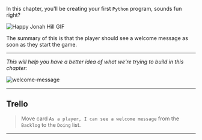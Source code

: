 ﻿
In this chapter, you'll be creating your first `Python` program, sounds fun right?

![Happy Jonah Hill GIF](https://media2.giphy.com/media/5GoVLqeAOo6PK/giphy.gif?cid=790b7611053a95e647c2863b930fbe7a2bb7ec3749813bbc&rid=giphy.gif)

The summary of this is that the player should see a welcome message as soon as they start the game.

---
*This will help you have a better idea of what we're trying to build in this chapter:*

![welcome-message](https://i.ibb.co/G97GpgJ/welcome-message.gif)

-----

## Trello
> Move card  `As a player, I can see a welcome message`  from the  `Backlog`  to the  `Doing`  list.

----------
